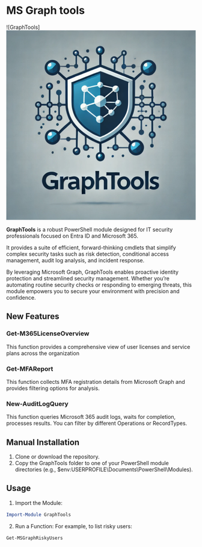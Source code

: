# MS Graph tools

![GraphTools]![alt text](image.png)

**GraphTools** is a robust PowerShell module designed for IT security professionals focused on Entra ID and Microsoft 365.

It provides a suite of efficient, forward-thinking cmdlets that simplify complex security tasks such as risk detection, conditional access management, audit log analysis, and incident response.

By leveraging Microsoft Graph, GraphTools enables proactive identity protection and streamlined security management. Whether you’re automating routine security checks or responding to emerging threats, this module empowers you to secure your environment with precision and confidence.

## New Features

### Get-M365LicenseOverview

This function provides a comprehensive view of user licenses and service plans across the organization

### Get-MFAReport

This function collects MFA registration details from Microsoft Graph and provides filtering options for analysis.

### New-AuditLogQuery

This function queries Microsoft 365 audit logs, waits for completion, processes results. You can filter by different Operations or RecordTypes.

## Manual Installation

1. Clone or download the repository.
2. Copy the GraphTools folder to one of your PowerShell module directories (e.g., $env:USERPROFILE\Documents\PowerShell\Modules).

## Usage

1. Import the Module:

```powershell
Import-Module GraphTools
```

2. Run a Function: For example, to list risky users:

```powershell
Get-MSGraphRiskyUsers
```
